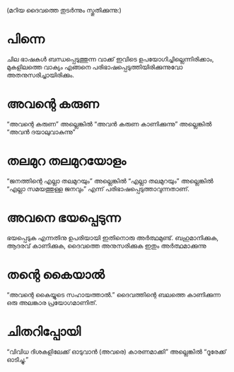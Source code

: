 (മറിയ ദൈവത്തെ തുടർന്നും സ്തുതിക്കുന്നു:)
# പിന്നെ
ചില ഭാഷകൾ ബന്ധപ്പെടുത്തുന്ന വാക്ക് ഇവിടെ ഉപയോഗിച്ചില്ലെന്നിരിക്കാം, മുകളിലത്തെ വാക്യം എങ്ങനെ പരിഭാഷപ്പെടുത്തിയിരിക്കുന്നുവോ അതനുസരിച്ചായിരിക്കും.
# അവന്റെ കരുണ
“അവന്റെ കരുണ” അല്ലെങ്കിൽ “അവൻ കരുണ കാണിക്കുന്നു” അല്ലെങ്കിൽ “അവൻ ദയാലുവാകുന്നു”
# തലമുറ തലമുറയോളം
“ജനത്തിന്റെ എല്ലാ തലമുറയും” അല്ലെങ്കിൽ “എല്ലാ തലമുറയും” അല്ലെങ്കിൽ “എല്ലാ സമയത്തുള്ള ജനവും” എന്ന് പരിഭാഷപ്പെടുത്താവുന്നതാണ്.
# അവനെ ഭയപ്പെടുന്ന
ഭയപ്പെടുക എന്നതിനു ഉപരിയായി ഇതിനൊരു അർത്ഥമുണ്ട്. ബഹുമാനിക്കുക, ആദരവ് കാണിക്കുക, ദൈവത്തെ അനുസരിക്കുക ഇതും അർത്ഥമാക്കുന്നു 
# തന്റെ കൈയാൽ
“അവന്റെ കൈയ്യുടെ സഹായത്താൽ.” ദൈവത്തിന്റെ ബലത്തെ കാണിക്കുന്ന ഒരു അലങ്കാര പ്രയോഗമാണിത്.
# ചിതറിപ്പോയി
“വിവിധ ദിശകളിലേക്ക് ഓടുവാൻ (അവരെ) കാരണമാക്കി” അല്ലെങ്കിൽ “ദൂരേക്ക് ഓടിച്ചു.”
